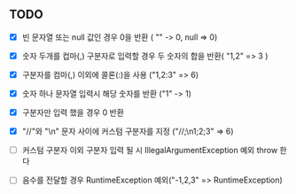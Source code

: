 ## TODO
- [x] 빈 문자열 또는 null 값인 경우 0을 반환 ( "" -> 0, null => 0)
- [x] 숫자 두개를 컵마(,) 구분자로 입력할 경우 두 숫자의 합을 반환( "1,2" => 3 )
- [x] 구분자를 컴마(,) 이외에 콜론(:)을 사용 ("1,2:3" => 6)
- [x] 숫자 하나 문자열 입력시 해당 숫자를 반환 ("1" -> 1)
- [x] 구분자만 입력 했을 경우 0 반환
- [x] "//"와 "\n" 문자 사이에 커스텀 구분자를 지정 ("//;\n1;2;3" => 6)
- [ ] 커스텀 구분자 이외 구분자 입력 될 시 IllegalArgumentException 예외 throw 한다
- [ ] 음수를 전달할 경우 RuntimeException 예외("-1,2,3" => RuntimeException)
   
